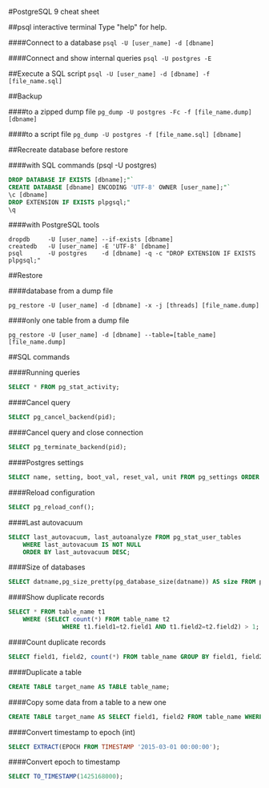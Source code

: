 #PostgreSQL 9 cheat sheet


##psql interactive terminal
Type "help" for help.

####Connect to a database
`psql -U [user_name] -d [dbname]`

####Connect and show internal queries
`psql -U postgres -E`


##Execute a SQL script
`psql -U [user_name] -d [dbname] -f [file_name.sql]`


##Backup

####to a zipped dump file
`pg_dump -U postgres -Fc -f [file_name.dump] [dbname]`

####to a script file
`pg_dump -U postgres -f [file_name.sql] [dbname]`


##Recreate database before restore

####with SQL commands (psql -U postgres)
```SQL
DROP DATABASE IF EXISTS [dbname];"`
CREATE DATABASE [dbname] ENCODING 'UTF-8' OWNER [user_name];"`
\c [dbname]
DROP EXTENSION IF EXISTS plpgsql;"
\q
```

####with PostgreSQL tools
```
dropdb     -U [user_name] --if-exists [dbname]
createdb   -U [user_name] -E 'UTF-8' [dbname]
psql       -U postgres    -d [dbname] -q -c "DROP EXTENSION IF EXISTS plpgsql;"
```


##Restore

####database from a dump file
```
pg_restore -U [user_name] -d [dbname] -x -j [threads] [file_name.dump]
```

####only one table from a dump file
```
pg_restore -U [user_name] -d [dbname] --table=[table_name] [file_name.dump]
```


##SQL commands

####Running queries
```SQL
SELECT * FROM pg_stat_activity;
```

####Cancel query
```SQL
SELECT pg_cancel_backend(pid);
```

####Cancel query and close connection
```SQL
SELECT pg_terminate_backend(pid);
```

####Postgres settings
```SQL
SELECT name, setting, boot_val, reset_val, unit FROM pg_settings ORDER BY name;
```

####Reload configuration
```SQL
SELECT pg_reload_conf();
```

####Last autovacuum
```SQL
SELECT last_autovacuum, last_autoanalyze FROM pg_stat_user_tables
    WHERE last_autovacuum IS NOT NULL
    ORDER BY last_autovacuum DESC;
```

####Size of databases
```SQL
SELECT datname,pg_size_pretty(pg_database_size(datname)) AS size FROM pg_database;
```

####Show duplicate records
```SQL
SELECT * FROM table_name t1
    WHERE (SELECT count(*) FROM table_name t2
               WHERE t1.field1=t2.field1 AND t1.field2=t2.field2) > 1;
```

####Count duplicate records
```SQL
SELECT field1, field2, count(*) FROM table_name GROUP BY field1, field2 HAVING count(*)>1;
```

####Duplicate a table
```SQL
CREATE TABLE target_name AS TABLE table_name;
```

####Copy some data from a table to a new one
```SQL
CREATE TABLE target_name AS SELECT field1, field2 FROM table_name WHERE condition;
```

####Convert timestamp to epoch (int)
```SQL
SELECT EXTRACT(EPOCH FROM TIMESTAMP '2015-03-01 00:00:00');
```

####Convert epoch to timestamp
```SQL
SELECT TO_TIMESTAMP(1425168000);
```

